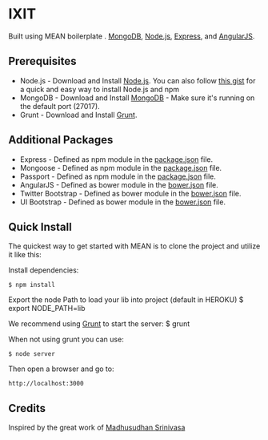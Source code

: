 # IXIT 

Built using MEAN boilerplate . 
[MongoDB](http://www.mongodb.org/), 
[Node.js](http://www.nodejs.org/), 
[Express](http://expressjs.com/), and 
[AngularJS](http://angularjs.org/).

## Prerequisites
* Node.js - Download and Install [Node.js](http://www.nodejs.org/download/). You can also follow [this gist](https://gist.github.com/isaacs/579814) for a quick and easy way to install Node.js and npm
* MongoDB - Download and Install [MongoDB](http://www.mongodb.org/downloads) - Make sure it's running on the default port (27017).
* Grunt - Download and Install [Grunt](http://gruntjs.com).

## Additional Packages
* Express - Defined as npm module in the [package.json](package.json) file.
* Mongoose - Defined as npm module in the [package.json](package.json) file.
* Passport - Defined as npm module in the [package.json](package.json) file.
* AngularJS - Defined as bower module in the [bower.json](bower.json) file.
* Twitter Bootstrap - Defined as bower module in the [bower.json](bower.json) file.
* UI Bootstrap - Defined as bower module in the [bower.json](bower.json) file.

## Quick Install

 The quickest way to get started with MEAN is to clone the project and utilize it like this:

  Install dependencies:

    $ npm install

  Export the node Path to load your lib into project (default in HEROKU)
    $ export NODE_PATH=lib

  We recommend using [Grunt](https://github.com/gruntjs/grunt-cli) to start the server:
    $ grunt

  When not using grunt you can use:

    $ node server
    
  Then open a browser and go to:

    http://localhost:3000


## Credits
Inspired by the great work of [Madhusudhan Srinivasa](https://github.com/madhums/)
